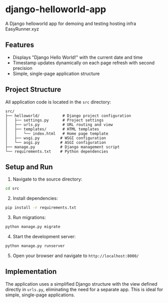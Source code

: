 # django-helloworld-app
A Django helloworld app for demoing and testing hosting infra EasyRunner.xyz

## Features
- Displays "Django Hello World!" with the current date and time
- Timestamp updates dynamically on each page refresh with second precision
- Simple, single-page application structure

## Project Structure
All application code is located in the `src` directory:
```
src/
├── helloworld/          # Django project configuration
│   ├── settings.py      # Project settings
│   ├── urls.py          # URL routing and view
│   ├── templates/       # HTML templates
│   │   └── index.html   # Home page template
│   ├── wsgi.py         # WSGI configuration
│   └── asgi.py         # ASGI configuration
├── manage.py           # Django management script
└── requirements.txt    # Python dependencies
```

## Setup and Run

1. Navigate to the source directory:
```bash
cd src
```

2. Install dependencies:
```bash
pip install -r requirements.txt
```

3. Run migrations:
```bash
python manage.py migrate
```

4. Start the development server:
```bash
python manage.py runserver
```

5. Open your browser and navigate to `http://localhost:8000/`

## Implementation
The application uses a simplified Django structure with the view defined directly in `urls.py`, eliminating the need for a separate app. This is ideal for simple, single-page applications.
